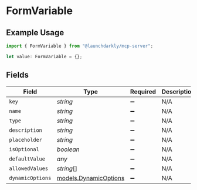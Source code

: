 # FormVariable

## Example Usage

```typescript
import { FormVariable } from "@launchdarkly/mcp-server";

let value: FormVariable = {};
```

## Fields

| Field                                                | Type                                                 | Required                                             | Description                                          |
| ---------------------------------------------------- | ---------------------------------------------------- | ---------------------------------------------------- | ---------------------------------------------------- |
| `key`                                                | *string*                                             | :heavy_minus_sign:                                   | N/A                                                  |
| `name`                                               | *string*                                             | :heavy_minus_sign:                                   | N/A                                                  |
| `type`                                               | *string*                                             | :heavy_minus_sign:                                   | N/A                                                  |
| `description`                                        | *string*                                             | :heavy_minus_sign:                                   | N/A                                                  |
| `placeholder`                                        | *string*                                             | :heavy_minus_sign:                                   | N/A                                                  |
| `isOptional`                                         | *boolean*                                            | :heavy_minus_sign:                                   | N/A                                                  |
| `defaultValue`                                       | *any*                                                | :heavy_minus_sign:                                   | N/A                                                  |
| `allowedValues`                                      | *string*[]                                           | :heavy_minus_sign:                                   | N/A                                                  |
| `dynamicOptions`                                     | [models.DynamicOptions](../models/dynamicoptions.md) | :heavy_minus_sign:                                   | N/A                                                  |